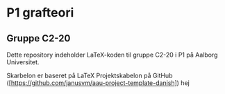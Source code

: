 # P1 grafteori
## Gruppe C2-20

Dette repository indeholder LaTeX-koden til gruppe C2-20 i P1 på Aalborg Universitet.

Skarbelon er baseret på LaTeX Projektskabelon på GitHub ([https://github.com/janusvm/aau-project-template-danish])
hej
